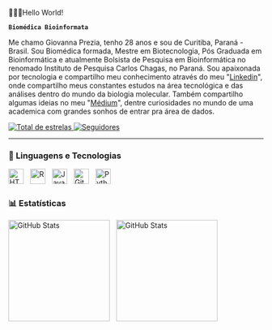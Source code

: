 👩🏻‍💻Hello World!

**`Biomédica Bioinformata`**

Me chamo Giovanna Prezia, tenho 28 anos e sou de Curitiba, Paraná - Brasil. Sou Biomédica formada, Mestre em Biotecnologia, Pós Graduada em Bioinformática e atualmente Bolsista de Pesquisa em Bioinformática no renomado Instituto de Pesquisa Carlos Chagas, no Paraná.
Sou apaixonada por tecnologia e compartilho meu conhecimento através do meu "[Linkedin](https://www.linkedin.com/in/giovannaprezia/)", onde compartilho meus constantes estudos na área tecnológica e das análises dentro do mundo da biologia molecular. Também compartilho algumas ideias no meu "[Médium](https://medium.com/@giovanna.nbprezia)", dentre curiosidades no mundo de uma academica com grandes sonhos de entrar pra área de dados.

<p align="left"> 
    <a href="https://github.com/giovannaprezia?tab=repositories&sort=stargazers">
        <img 
            alt="Total de estrelas" 
            title="Total de estrelas GitHub" 
            src="https://custom-icon-badges.demolab.com/github/stars/giovannaprezia?color=55960c&style=for-the-badge&labelColor=488207&logo=star&label=estrelas"
        />
    </a>
    <a href="https://github.com/giovannaprezia?tab=followers">
        <img 
            alt="Seguidores" 
            title="Me siga no GitHub" 
            src="https://custom-icon-badges.demolab.com/github/followers/giovannaprezia?color=236ad3&labelColor=1155ba&style=for-the-badge&logo=github&label=Seguidores&logoColor=white"
        />
    </a>
</p>

---

### 🤖 Linguagens e Tecnologias

<img 
    align="left" 
    alt="HTML"
    title="HTML" 
    width="30px" 
    style="padding-right: 10px;" 
    src="https://cdn.jsdelivr.net/gh/devicons/devicon@latest/icons/html5/html5-original.svg" 
/>
<img 
    align="left" 
    alt="R" 
    title="R"
    width="30px" 
    style="padding-right: 10px;" 
    src="https://upload.wikimedia.org/wikipedia/commons/thumb/1/1b/R_logo.svg/2560px-R_logo.svg.png" 
/>
<img 
    align="left" 
    alt="JavaScript" 
    title="JavaScript"
    width="30px" 
    style="padding-right: 10px;" 
    src="https://cdn.jsdelivr.net/gh/devicons/devicon@latest/icons/javascript/javascript-original.svg" 
/>
<img 
    align="left" 
    alt="Git" 
    title="Git"
    width="30px" 
    style="padding-right: 10px;" 
    src="https://cdn.jsdelivr.net/gh/devicons/devicon@latest/icons/git/git-original.svg" 
/>
<img 
    align="left" 
    alt="Python" 
    title="Python"
    width="30px" 
    style="padding-right: 10px;" 
    src="https://cdn.jsdelivr.net/gh/devicons/devicon@latest/icons/python/python-original.svg" 
/>

<br/>
<br/>

### 📊 Estatísticas

<p>
  <img 
    align="left" 
    alt="GitHub Stats" 
    height="200" 
    style="padding-right: 10px;" 
    src="https://github-readme-stats.vercel.app/api?username=giovannaprezia&show_icons=true&theme=tokyonight&include_all_commits=true&locale=pt-br" 
  />

<img 
      align="left" 
      alt="GitHub Stats" 
      height="200" 
      src="https://github-readme-stats.vercel.app/api/top-langs/?username=giovannaprezia&theme=tokyonight&layout=compact&custom_title=Tecnologias&langs_count=9" 
  />

</p>
